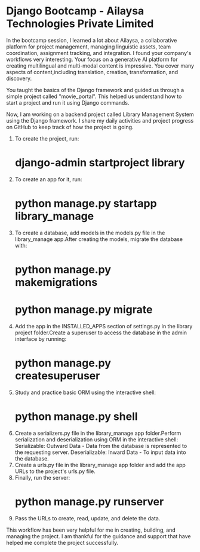 # Django Bootcamp - Ailaysa Technologies Private Limited

In the bootcamp session, I learned a lot about Ailaysa, a collaborative platform for project management, managing linguistic assets, team coordination, assignment tracking, and integration. I found your company's workflows very interesting. Your focus on a generative AI platform for creating multilingual and multi-modal content is impressive. You cover many aspects of content,including translation, creation, transformation, and discovery.

You taught the basics of the Django framework and guided us through a simple project called "movie_portal". This helped us understand how to start a project and run it using Django commands.

Now, I am working on a backend project called Library Management System using the Django framework. I share my daily activities and project progress on GitHub to keep track of how the project is going.

1. To create the project, run:
   # django-admin startproject library
2. To create an app for it, run:
   # python manage.py startapp library_manage
3. To create a database, add models in the models.py file in the library_manage app.After creating the models, migrate the database with:
   # python manage.py makemigrations
   # python manage.py migrate
4. Add the app in the INSTALLED_APPS section of settings.py in the library project folder.Create a superuser to access the database in the admin interface by running:
   # python manage.py createsuperuser
5. Study and practice basic ORM using the interactive shell:
   # python manage.py shell
6. Create a serializers.py file in the library_manage app folder.Perform serialization and deserialization using ORM in the interactive shell:
   Serializable: Outward Data - Data from the database is represented to the requesting server.
   Deserializable: Inward Data - To input data into the database.
7. Create a urls.py file in the library_manage app folder and add the app URLs to the project's urls.py file.
8. Finally, run the server:
   # python manage.py runserver
9. Pass the URLs to create, read, update, and delete the data.

This workflow has been very helpful for me in creating, building, and managing the project. I am thankful for the guidance and support that have helped me complete the project successfully.


